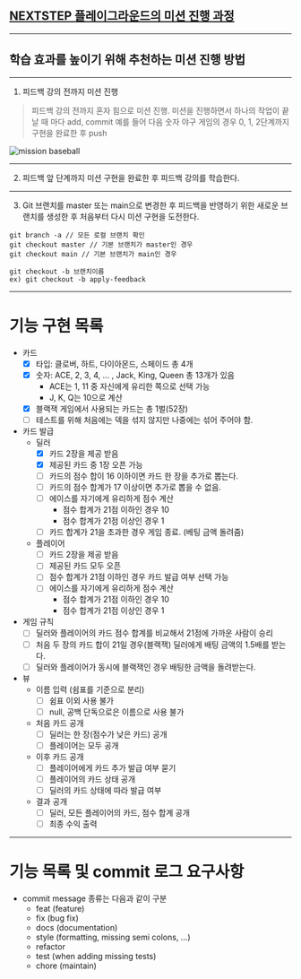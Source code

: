 ## [NEXTSTEP 플레이그라운드의 미션 진행 과정](https://github.com/next-step/nextstep-docs/blob/master/playground/README.md)

---
## 학습 효과를 높이기 위해 추천하는 미션 진행 방법

---
1. 피드백 강의 전까지 미션 진행 
> 피드백 강의 전까지 혼자 힘으로 미션 진행. 미션을 진행하면서 하나의 작업이 끝날 때 마다 add, commit
> 예를 들어 다음 숫자 야구 게임의 경우 0, 1, 2단계까지 구현을 완료한 후 push

![mission baseball](https://raw.githubusercontent.com/next-step/nextstep-docs/master/playground/images/mission_baseball.png)

---
2. 피드백 앞 단계까지 미션 구현을 완료한 후 피드백 강의를 학습한다.

---
3. Git 브랜치를 master 또는 main으로 변경한 후 피드백을 반영하기 위한 새로운 브랜치를 생성한 후 처음부터 다시 미션 구현을 도전한다.

```
git branch -a // 모든 로컬 브랜치 확인
git checkout master // 기본 브랜치가 master인 경우
git checkout main // 기본 브랜치가 main인 경우

git checkout -b 브랜치이름
ex) git checkout -b apply-feedback
```

-----
# 기능 구현 목록

* 카드
  * [x] 타입: 클로버, 하트, 다이아몬드, 스페이드 총 4개
  * [x] 숫자: ACE, 2, 3, 4, ... , Jack, King, Queen 총 13개가 있음
    * ACE는 1, 11 중 자신에게 유리한 쪽으로 선택 가능
    * J, K, Q는 10으로 계산
  * [x] 블랙잭 게임에서 사용되는 카드는 총 1벌(52장)
  * [ ] 테스트를 위해 처음에는 덱을 섞지 않지만 나중에는 섞어 주어야 함.
  
* 카드 발급
  * 딜러
    * [x] 카드 2장을 제공 받음
    * [x] 제공된 카드 중 1장 오픈 가능
    * [ ] 카드의 점수 합이 16 이하이면 카드 한 장을 추가로 뽑는다.
    * [ ] 카드의 점수 합계가 17 이상이면 추가로 뽑을 수 없음.
    * [ ] 에이스를 자기에게 유리하게 점수 계산
      * 점수 합계가 21점 이하인 경우 10
      * 점수 합계가 21점 이상인 경우 1
    * [ ] 카드 합계가 21을 초과한 경우 게임 종료. (베팅 금액 돌려줌)
  * 플레이어
    * [ ] 카드 2장을 제공 받음
    * [ ] 제공된 카드 모두 오픈
    * [ ] 점수 합계가 21점 이하인 경우 카드 발급 여부 선택 가능
    * [ ] 에이스를 자기에게 유리하게 점수 계산
      * 점수 합계가 21점 이하인 경우 10
      * 점수 합계가 21점 이상인 경우 1
* 게임 규칙
  * [ ] 딜러와 플레이어의 카드 점수 합계를 비교해서 21점에 가까운 사람이 승리
  * [ ] 처음 두 장의 카드 합이 21일 경우(블랙잭) 딜러에게 배팅 금액의 1.5배를 받는다.
  * [ ] 딜러와 플레이어가 동시에 블랙잭인 경우 배팅한 금액을 돌려받는다.
* 뷰
  * 이름 입력 (쉼표를 기준으로 분리)
    * [ ] 쉼표 이외 사용 불가
    * [ ] null, 공백 단독으로은 이름으로 사용 불가
  * 처음 카드 공개
    * [ ] 딜러는 한 장(점수가 낮은 카드) 공개
    * [ ] 플레이어는 모두 공개
  * 이후 카드 공개
    * [ ] 플레이어에게 카드 추가 발급 여부 묻기
    * [ ] 플레이어의 카드 상태 공개
    * [ ] 딜러의 카드 상태에 따라 발급 여부
  * 결과 공개
    * [ ] 딜러, 모든 플레이어의 카드, 점수 합계 공개
    * [ ] 최종 수익 출력

---
# 기능 목록 및 commit 로그 요구사항
* commit message 종류는 다음과 같이 구분
  * feat (feature)  
  * fix (bug fix)  
  * docs (documentation)  
  * style (formatting, missing semi colons, …)  
  * refactor  
  * test (when adding missing tests)  
  * chore (maintain)  